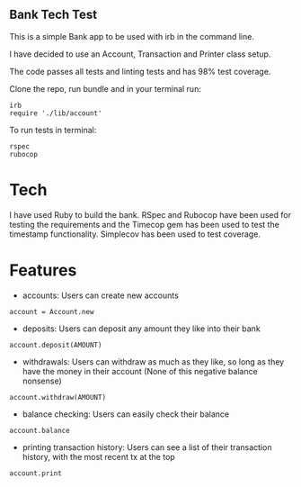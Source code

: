 ## Bank Tech Test

This is a simple Bank app to be used with irb in the command line.

I have decided to use an Account, Transaction and Printer class setup.

The code passes all tests and linting tests and has 98% test coverage.

Clone the repo, run bundle and in your terminal run:

```
irb
require './lib/account'
```

To run tests in terminal:

```
rspec
rubocop
```

# Tech

I have used Ruby to build the bank. RSpec and Rubocop have been used for testing the requirements and the Timecop gem has been used to test the timestamp functionality. Simplecov has been used to test coverage.

# Features
- accounts: Users can create new accounts
```
account = Account.new
```

- deposits: Users can deposit any amount they like into their bank
```
account.deposit(AMOUNT)
```

- withdrawals: Users can withdraw as much as they like, so long as they have the money in their account (None of this negative balance nonsense)
```
account.withdraw(AMOUNT)
```

- balance checking: Users can easily check their balance
```
account.balance
```

- printing transaction history: Users can see a list of their transaction history, with the most recent tx at the top
```
account.print
```
